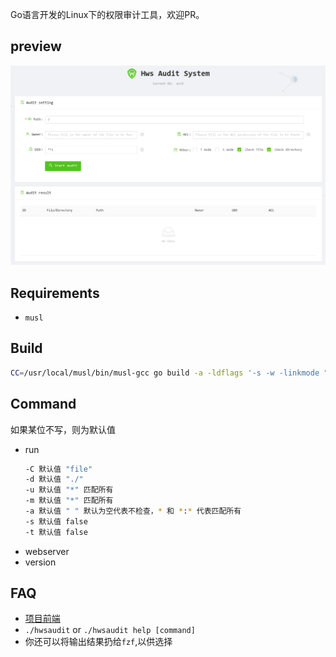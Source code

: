 Go语言开发的Linux下的权限审计工具，欢迎PR。

## preview
![前端页面效果图](./preview.png)


## Requirements
- `musl`

## Build
```sh
CC=/usr/local/musl/bin/musl-gcc go build -a -ldflags '-s -w -linkmode "external" -extldflags "-static"'
```

## Command
如果某位不写，则为默认值
- run
  ```sh
  -C 默认值 "file"
  -d 默认值 "./"
  -u 默认值 "*" 匹配所有
  -m 默认值 "*" 匹配所有
  -a 默认值 " " 默认为空代表不检查，* 和 *:* 代表匹配所有
  -s 默认值 false
  -t 默认值 false
  ```
- webserver
- version

## FAQ
- [项目前端](https://github.com/Wjinlei/hwsaudit-ui)
- `./hwsaudit` or `./hwsaudit help [command]`
- 你还可以将输出结果扔给`fzf`,以供选择
